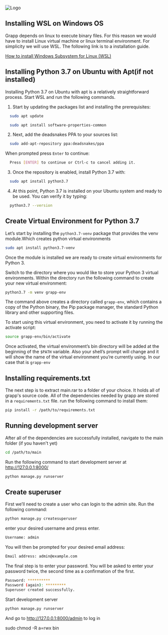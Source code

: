 ![Logo](http://www.grapp.ivelin.info/static/images/grapp-logo.png)

## Installing WSL on Windows OS


Grapp depends on linux to execute binary files. For this reason we would have to install Linux virtual machine or linux terminal environment. For simplicity we will use WSL. The  following link is to a installation guide.

[How to install Windows Subsystem for Linux (WSL)](https://www.windowscentral.com/install-windows-subsystem-linux-windows-10) 

## Installing Python 3.7 on Ubuntu with Apt(if not installed)
Installing Python 3.7 on Ubuntu with apt is a relatively straightforward process. Start WSL and run the following commands.


1. Start by updating the packages list and installing the prerequisites:
```bash
  sudo apt update
```

```bash
  sudo apt install software-properties-common
```
2. Next, add the deadsnakes PPA to your sources list:

```bash
  sudo add-apt-repository ppa:deadsnakes/ppa
```
When prompted press `Enter` to continue:

```bash
  Press [ENTER] to continue or Ctrl-c to cancel adding it.
```
3. Once the repository is enabled, install Python 3.7 with:

```bash
  sudo apt install python3.7
```
4. At this point, Python 3.7 is installed on your Ubuntu system and ready to be used. You can verify it by typing:

```bash
  python3.7 --version
```

## Create Virtual Environment for Python 3.7 
Let’s start by installing the `python3.7-venv` package that provides the venv module.Which creates python virtual environments

```bash
sudo apt install python3.7-venv
```

Once the module is installed we are ready to create virtual environments for Python 3.

Switch to the directory where you would like to store your Python 3 virtual environments. Within the directory run the following command to create your new virtual environment:

```bash
python3.7 -m venv grapp-env
```
The command above creates a directory called `grapp-env`, which contains a copy of the Python binary, the Pip package manager, the standard Python library and other supporting files.

To start using this virtual environment, you need to activate it by running the activate script:

```bash
source grapp-env/bin/activate
```

Once activated, the virtual environment’s bin directory will be added at the beginning of the `$PATH` variable. Also your shell’s prompt will change and it will show the name of the virtual environment you’re currently using. In our case that is `grapp-env`


## Installing requirements.txt
The next step is to extract main.rar to a folder of your choice. It holds all of grapp's source code. All of the dependencies needed by grapp are stored in a `requirements.txt` file.
run the following command to install them:

```bash
pip install -r /path/to/requirements.txt
```
## Running development server
After all of the dependencies are successfully installed, navigate to the main folder (if you haven't yet)

```bash
cd /path/to/main
```
Run the following command to start development server at http://127.0.0.1:8000/

```bash
python manage.py runserver
```
## Create superuser
First we’ll need to create a user who can login to the admin site. Run the following command:

```bash
python manage.py createsuperuser
```

enter your desired username and press enter.

```bash
Username: admin
```
You will then be prompted for your desired email address:

```bash
Email address: admin@example.com
```
The final step is to enter your password. You will be asked to enter your password twice, the second time as a confirmation of the first.

```bash
Password: **********
Password (again): *********
Superuser created successfully.
```
Start development server
```bash
python manage.py runserver
```
And go to http://127.0.0.1:8000/admin to log in


sudo chmod -R a=rwx bin
